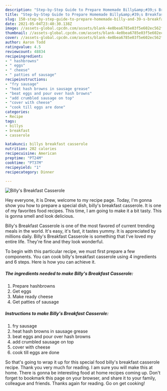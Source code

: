 ```yaml
---
description: "Step-by-Step Guide to Prepare Homemade Billy&amp;#39;s Breakfast Casserole"
title: "Step-by-Step Guide to Prepare Homemade Billy&amp;#39;s Breakfast Casserole"
slug: 150-step-by-step-guide-to-prepare-homemade-billy-and-39-s-breakfast-casserole
date: 2021-05-04T23:40:30.138Z
image: //assets-global.cpcdn.com/assets/blank-4e0bea6785e03f5e602ec562f230caae08da540cada707380b4fe1bbebba43da.png
thumbnail: //assets-global.cpcdn.com/assets/blank-4e0bea6785e03f5e602ec562f230caae08da540cada707380b4fe1bbebba43da.png
cover: //assets-global.cpcdn.com/assets/blank-4e0bea6785e03f5e602ec562f230caae08da540cada707380b4fe1bbebba43da.png
author: Aaron Todd
ratingvalue: 4.5
reviewcount: 48834
recipeingredient:
- " hashbrowns"
- " eggs"
- " cheese"
- " patties of sausage"
recipeinstructions:
- "fry sausage"
- "heat hash browns in sausage grease"
- "beat eggs and pour over hash browns"
- "add crumbled sausage on top"
- "cover with cheese"
- "cook till eggs are done"
categories:
- Recipe
tags:
- billys
- breakfast
- casserole

katakunci: billys breakfast casserole 
nutrition: 202 calories
recipecuisine: American
preptime: "PT24M"
cooktime: "PT37M"
recipeyield: "1"
recipecategory: Dinner

---
```



![Billy&#39;s Breakfast Casserole](//assets-global.cpcdn.com/assets/blank-4e0bea6785e03f5e602ec562f230caae08da540cada707380b4fe1bbebba43da.png)

Hey everyone, it is Drew, welcome to my recipe page. Today, I'm gonna show you how to prepare a special dish, billy&#39;s breakfast casserole. It is one of my favorites food recipes. This time, I am going to make it a bit tasty. This is gonna smell and look delicious.

Billy&#39;s Breakfast Casserole is one of the most favored of current trending meals in the world. It's easy, it's fast, it tastes yummy. It is appreciated by millions daily. Billy&#39;s Breakfast Casserole is something that I've loved my entire life. They're fine and they look wonderful.




To begin with this particular recipe, we must first prepare a few components. You can cook billy&#39;s breakfast casserole using 4 ingredients and 6 steps. Here is how you can achieve it.

<!--inarticleads1-->

##### The ingredients needed to make Billy&#39;s Breakfast Casserole:

1. Prepare  hashbrowns
1. Get  eggs
1. Make ready  cheese
1. Get  patties of sausage




<!--inarticleads2-->

##### Instructions to make Billy&#39;s Breakfast Casserole:

1. fry sausage
1. heat hash browns in sausage grease
1. beat eggs and pour over hash browns
1. add crumbled sausage on top
1. cover with cheese
1. cook till eggs are done




So that's going to wrap it up for this special food billy&#39;s breakfast casserole recipe. Thank you very much for reading. I am sure you will make this at home. There is gonna be interesting food at home recipes coming up. Don't forget to bookmark this page on your browser, and share it to your family, colleague and friends. Thanks again for reading. Go on get cooking!

